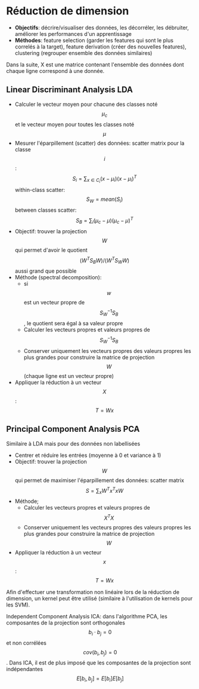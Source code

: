 # Réduction de dimension

- **Objectifs**: décrire/visualiser des données, les décorréler, les débruiter, améliorer les performances d'un apprentissage
- **Méthodes**: feature  selection (garder les features qui sont le plus correlés à la target), feature  derivation (créer des nouvelles features), clustering (regrouper ensemble des données similaires)

Dans la suite, X est une matrice contenant l'ensemble des données dont chaque ligne correspond à une donnée.

## Linear Discriminant Analysis  LDA

  - Calculer le vecteur moyen pour chacune des classes noté $$\mu_c$$ et le vecteur moyen pour toutes les classes noté $$\mu$$
  - Mesurer l'éparpillement (scatter) des données: 
scatter  matrix pour la classe $$i$$: $$S_i = \sum_{x \in C_i} (x-\mu_i)(x-\mu_i)^T$$
within-class  scatter: $$S_W = mean(S_i)$$
between classes scatter: $$S_B = \sum_i (\mu_c - \mu) ( \mu_c - \mu)^T$$
  - Objectif: trouver la projection $$W$$ qui permet d'avoir le quotient $$(W^T S_B W)/(W^T S_W W)$$ aussi grand que possible 
  - Méthode (spectral decomposition): 
	 - si $$w$$ est un vecteur propre de $$S_W^{-1} S_B$$, le quotient sera égal à sa valeur propre
	 - Calculer les vecteurs propres et valeurs propres de $$S_W^{-1} S_B$$
	 - Conserver uniquement les vecteurs propres des valeurs propres les plus grandes pour construire la matrice de projection $$W$$ (chaque ligne est un vecteur propre)
  - Appliquer la réduction à un vecteur $$X$$: $$T = W x$$

## Principal Component  Analysis  PCA

Similaire à LDA mais pour des données non labellisées

  - Centrer et réduire les entrées (moyenne à 0 et variance à 1)
  - Objectif: trouver la projection $$W$$ qui permet de maximiser l'éparpillement des données: scatter  matrix  $$S = \sum_{x} W^T x^T x W$$
  - Méthode;
	  - Calculer les vecteurs propres et valeurs propres de $$X^T X$$
	  - Conserver uniquement les vecteurs propres des valeurs propres les plus grandes pour construire la matrice de projection $$W$$
  - Appliquer la réduction à un vecteur $$x$$: $$T = W x$$

Afin d'effectuer une transformation non linéaire lors de la réduction de dimension, un kernel peut être utilisé (similaire à l'utilisation de kernels pour les SVM).

Independent  Component  Analysis  ICA:  dans l'algorithme PCA, les composantes de la projection sont orthogonales $$b_i \cdot b_j = 0$$ et non corrélées $$cov(b_i, b_j) = 0$$. Dans ICA, il est de plus imposé que les composantes de la projection sont indépendantes $$E[b_i, b_j] = E[b_i]E[b_j]$$

